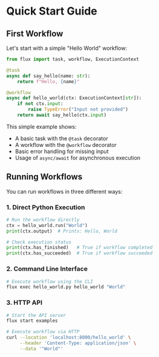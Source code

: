 # Quick Start Guide

## First Workflow

Let's start with a simple "Hello World" workflow:

```python
from flux import task, workflow, ExecutionContext

@task
async def say_hello(name: str):
    return f"Hello, {name}"

@workflow
async def hello_world(ctx: ExecutionContext[str]):
    if not ctx.input:
        raise TypeError("Input not provided")
    return await say_hello(ctx.input)
```

This simple example shows:
- A basic task with the `@task` decorator
- A workflow with the `@workflow` decorator
- Basic error handling for missing input
- Usage of `async/await` for asynchronous execution

## Running Workflows

You can run workflows in three different ways:

### 1. Direct Python Execution
```python
# Run the workflow directly
ctx = hello_world.run("World")
print(ctx.output)  # Prints: Hello, World

# Check execution status
print(ctx.has_finished)   # True if workflow completed
print(ctx.has_succeeded)  # True if workflow succeeded
```

### 2. Command Line Interface
```bash
# Execute workflow using the CLI
flux exec hello_world.py hello_world "World"
```

### 3. HTTP API
```bash
# Start the API server
flux start examples

# Execute workflow via HTTP
curl --location 'localhost:8000/hello_world' \
     --header 'Content-Type: application/json' \
     --data '"World"'
```
